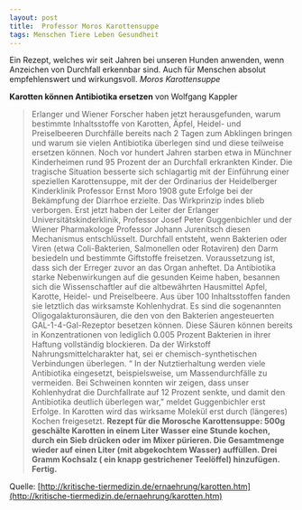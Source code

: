 ```yaml
---
layout: post
title:  Professor Moros Karottensuppe
tags: Menschen Tiere Leben Gesundheit
---
```

Ein Rezept, welches wir seit Jahren bei unseren Hunden anwenden, wenn Anzeichen von Durchfall erkennbar sind. Auch für Menschen absolut empfehlenswert und wirkungsvoll. *Moros Karottensuppe*

**Karotten können Antibiotika ersetzen**
von Wolfgang Kappler

>Erlanger und Wiener Forscher haben jetzt herausgefunden, warum bestimmte Inhaltsstoffe von Karotten, Äpfel, Heidel- und Preiselbeeren Durchfälle bereits nach 2 Tagen zum Abklingen bringen und warum sie vielen Antibiotika überlegen sind und diese teilweise ersetzen können.
>Noch vor hundert Jahren starben etwa in Münchner Kinderheimen rund 95 Prozent der an Durchfall erkrankten Kinder. Die tragische Situation besserte sich schlagartig mit der Einführung einer speziellen Karottensuppe, mit der der Ordinarius der Heidelberger Kinderklinik Professor Ernst Moro 1908 gute Erfolge bei der Bekämpfung der Diarrhoe erzielte. Das Wirkprinzip indes blieb verborgen. Erst jetzt haben der Leiter der Erlanger Universitätskinderklinik, Professor Josef Peter Guggenbichler und der Wiener Pharmakologe Professor Johann Jurenitsch diesen Mechanismus entschlüsselt.
>Durchfall entsteht, wenn Bakterien oder Viren (etwa Coli-Bakterien, Salmonellen oder Rotaviren) den Darm besiedeln und bestimmte Giftstoffe freisetzen. Voraussetzung ist, dass sich der Erreger zuvor an das Organ anheftet. Da Antibiotika starke Nebenwirkungen auf die gesunden Keime haben, besannen sich die Wissenschaftler auf die altbewährten Hausmittel Apfel, Karotte, Heidel- und Preiselbeere. Aus über 100 Inhaltsstoffen fanden sie letztlich das wirksamste Kohlenhydrat. Es sind die sogenannten Oligogalakturonsäuren, die den von den Bakterien angesteuerten
>GAL-1-4-Gal-Rezeptor besetzen können. Diese Säuren können bereits in Konzentrationen von lediglich 0.005 Prozent Bakterien in ihrer Haftung vollständig blockieren. Da der Wirkstoff Nahrungsmittelcharakter hat, sei er chemisch-synthetischen Verbindungen überlegen. “ In der Nutztierhaltung werden viele Antibiotika eingesetzt, beispielsweise, um Massendurchfälle zu vermeiden. Bei Schweinen konnten wir zeigen, dass unser Kohlenhydrat die Durchfallrate auf 12 Prozent senkte, und damit den Antibiotika deutlich überlegen war,” meldet Guggenbichler erst Erfolge. In Karotten wird das wirksame Molekül erst durch
>(längeres) Kochen freigesetzt.
>**Rezept für die Morosche Karottensuppe: 500g geschälte Karotten in einem Liter Wasser eine Stunde kochen, durch ein Sieb drücken oder im Mixer pürieren. Die Gesamtmenge wieder auf einen Liter (mit abgekochtem Wasser) auffüllen. Drei Gramm Kochsalz ( ein knapp gestrichener Teelöffel) hinzufügen. Fertig.**

Quelle:
[http://kritische-tiermedizin.de/ernaehrung/karotten.htm](http://kritische-tiermedizin.de/ernaehrung/karotten.htm)
